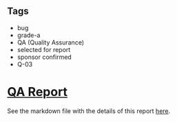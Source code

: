 ## Tags

- bug
- grade-a
- QA (Quality Assurance)
- selected for report
- sponsor confirmed
- Q-03

# [QA Report](https://github.com/code-423n4/2022-12-pooltogether-findings/issues/140) 

See the markdown file with the details of this report [here](https://github.com/code-423n4/2022-12-pooltogether-findings/blob/main/data/0xSmartContract-Q.md).